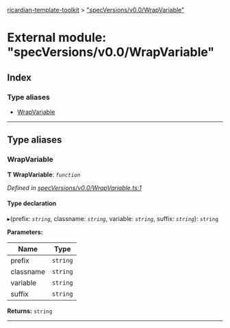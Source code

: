 [ricardian-template-toolkit](../README.md) > ["specVersions/v0.0/WrapVariable"](../modules/_specversions_v0_0_wrapvariable_.md)

# External module: "specVersions/v0.0/WrapVariable"

## Index

### Type aliases

* [WrapVariable](_specversions_v0_0_wrapvariable_.md#wrapvariable)

---

## Type aliases

<a id="wrapvariable"></a>

###  WrapVariable

**Ƭ WrapVariable**: *`function`*

*Defined in [specVersions/v0.0/WrapVariable.ts:1](https://github.com/EOSIO/ricardian-template-toolkit/blob/ae088d5/src/specVersions/v0.0/WrapVariable.ts#L1)*

#### Type declaration
▸(prefix: *`string`*, classname: *`string`*, variable: *`string`*, suffix: *`string`*): `string`

**Parameters:**

| Name | Type |
| ------ | ------ |
| prefix | `string` |
| classname | `string` |
| variable | `string` |
| suffix | `string` |

**Returns:** `string`

___


